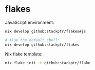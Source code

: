 # flakes

JavaScript environment:

```bash
nix develop github:stackptr/flakes#js

# Also the default shell:
nix develop github:stackptr/flakes
```

Nix flake template:
```bash
nix flake init -t github:stackptr/flake
```
